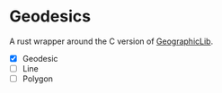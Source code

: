 # Geodesics

A rust wrapper around the C version of [GeographicLib](http://geographiclib.sourceforge.net).

 - [x] Geodesic
 - [ ] Line
 - [ ] Polygon
